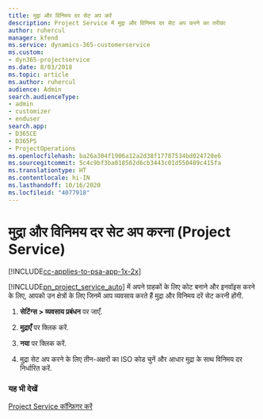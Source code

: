 ```yaml
---
title: मुद्रा और विनिमय दर सेट अप करें
description: Project Service में मुद्रा और विनिमय दर सेट अप करने का तरीका
author: ruhercul
manager: kfend
ms.service: dynamics-365-customerservice
ms.custom:
- dyn365-projectservice
ms.date: 8/03/2018
ms.topic: article
ms.author: ruhercul
audience: Admin
search.audienceType:
- admin
- customizer
- enduser
search.app:
- D365CE
- D365PS
- ProjectOperations
ms.openlocfilehash: ba26a304f1906a12a2d38f17787534bd024720e6
ms.sourcegitcommit: 5c4c9bf3ba018562d6cb3443c01d550489c415fa
ms.translationtype: HT
ms.contentlocale: hi-IN
ms.lasthandoff: 10/16/2020
ms.locfileid: "4077918"
---
```

# <a name="set-up-currencies-and-exchange-rates-project-service"></a>मुद्रा और विनिमय दर सेट अप करना (Project Service)

[!INCLUDE[cc-applies-to-psa-app-1x-2x](../includes/cc-applies-to-psa-app-1x-2x.md)]

[!INCLUDE[pn_project_service_auto](../includes/pn-project-service-auto.md)] में अपने ग्राहकों के लिए कोट बनाने और इनवॉइस करने के लिए, आपको उन क्षेत्रों के लिए जिनमें आप व्यवसाय करते हैं मुद्रा और विनिमय दरें सेट करनी होंगी.  
  
1.  **सेटिंग्स > व्यवसाय प्रबंधन** पर जाएँ.  
  
2.  **मुद्राएँ** पर क्लिक करें.  
  
3.  **नया** पर क्लिक करें.  
  
4.  मुद्रा सेट अप करने के लिए तीन-अक्षरों का ISO कोड चुनें और आधार मुद्रा के साथ विनिमय दर निर्धारित करें.  
  
### <a name="see-also"></a>यह भी देखें  
 [Project Service कॉन्फ़िगर करें](../psa/configure.md)
